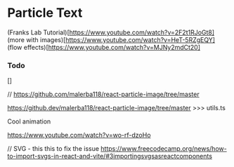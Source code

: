 # Particle Text
(Franks Lab Tutorial)[https://www.youtube.com/watch?v=2F2t1RJoGt8]
(more with images)[https://www.youtube.com/watch?v=HeT-5RZgEQY]
(flow effects)[https://www.youtube.com/watch?v=MJNy2mdCt20]
### Todo
[] 


// https://github.com/malerba118/react-particle-image/tree/master

https://github.dev/malerba118/react-particle-image/tree/master >>> utils.ts


Cool animation 

https://www.youtube.com/watch?v=wo-rf-dzoHo

// SVG - this this to fix the issue
https://www.freecodecamp.org/news/how-to-import-svgs-in-react-and-vite/#3importingsvgsasreactcomponents